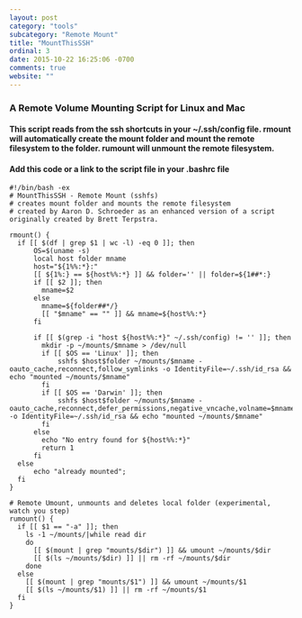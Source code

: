 ```yaml
---
layout: post
category: "tools"
subcategory: "Remote Mount"
title: "MountThisSSH"
ordinal: 3
date: 2015-10-22 16:25:06 -0700
comments: true
website: ""
---
```


### A Remote Volume Mounting Script for Linux and Mac
#### This script reads from the ssh shortcuts in your ~/.ssh/config file. rmount will automatically create the mount folder and mount the remote filesystem to the folder. rumount will unmount the remote filesystem.
#### Add this code or a link to the script file in your .bashrc file

    #!/bin/bash -ex
    # MountThisSSH - Remote Mount (sshfs)
    # creates mount folder and mounts the remote filesystem
    # created by Aaron D. Schroeder as an enhanced version of a script originally created by Brett Terpstra.

    rmount() {
      if [[ $(df | grep $1 | wc -l) -eq 0 ]]; then
    	  OS=$(uname -s)
    	  local host folder mname
    	  host="${1%%:*}:"
    	  [[ ${1%:} == ${host%%:*} ]] && folder='' || folder=${1##*:}
    	  if [[ $2 ]]; then
    	    mname=$2
    	  else
    	    mname=${folder##*/}
    	    [[ "$mname" == "" ]] && mname=${host%%:*}
    	  fi

    	  if [[ $(grep -i "host ${host%%:*}" ~/.ssh/config) != '' ]]; then
    	    mkdir -p ~/mounts/$mname > /dev/null
    	    if [[ $OS == 'Linux' ]]; then
    	    	sshfs $host$folder ~/mounts/$mname -oauto_cache,reconnect,follow_symlinks -o IdentityFile=~/.ssh/id_rsa && echo "mounted ~/mounts/$mname"
    	    fi
    	    if [[ $OS == 'Darwin' ]]; then
    	    	sshfs $host$folder ~/mounts/$mname -oauto_cache,reconnect,defer_permissions,negative_vncache,volname=$mname,noappledouble,follow_symlinks -o IdentityFile=~/.ssh/id_rsa && echo "mounted ~/mounts/$mname"
    	    fi
    	  else
    	    echo "No entry found for ${host%%:*}"
    	    return 1
    	  fi
      else
      	  echo "already mounted";
      fi
    }

    # Remote Umount, unmounts and deletes local folder (experimental, watch you step)
    rumount() {
      if [[ $1 == "-a" ]]; then
        ls -1 ~/mounts/|while read dir
        do
          [[ $(mount | grep "mounts/$dir") ]] && umount ~/mounts/$dir
          [[ $(ls ~/mounts/$dir) ]] || rm -rf ~/mounts/$dir
        done
      else
        [[ $(mount | grep "mounts/$1") ]] && umount ~/mounts/$1
        [[ $(ls ~/mounts/$1) ]] || rm -rf ~/mounts/$1
      fi
    }
